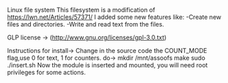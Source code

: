 Linux file system
This filesystem is a modification of https://lwn.net/Articles/57371/ I added some new features like:
	-Create new files and directories.
	-Write and read text from the files.

GLP license -> (http://www.gnu.org/licenses/gpl-3.0.txt)


Instructions for install->
Change in the source code the COUNT_MODE flag,use 0 for text, 1 for counters.
do->
 	mkdir /mnt/assoofs
	make 
	sudo ./insert.sh
Now the module is inserted and mounted, you will need root privileges for some actions.

